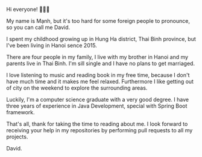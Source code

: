 <!-- ### Hi there 👋-->

<!--
**manhcntt21/manhcntt21** is a ✨ _special_ ✨ repository because its `README.md` (this file) appears on your GitHub profile.

Here are some ideas to get you started:

- 🔭 I’m currently working on ...
- 🌱 I’m currently learning ...
- 👯 I’m looking to collaborate on ...
- 🤔 I’m looking for help with ...
- 💬 Ask me about ...
- 📫 How to reach me: ...
- 😄 Pronouns: ...
- ⚡ Fun fact: ...
-->
<!--
Tôi là một người đơn giản, thẳng thắn. Có gì nói đó, thích lập trình, yêu động vật hoang dã. Nếu được ước một điều ước, tôi chỉ muốn con người chúng ta hãy sống thật thà với nhau.
-->
Hi everyone! 👋👋👋

My name is Mạnh, but it's too hard for some foreign people to pronounce, so you can call me David.

I spent my childhood growing up in Hung Ha district, Thai Binh province, but I've been living in Hanoi sence 2015.

There are four people in my family, I live with my brother in Hanoi and my parents live in Thai Binh. I'm sill single and I have no plans to get marriaged.

I love listening to music and reading book in my free time, because I don't have much time and it makes me feel relaxed. Furthermore I like getting out of city on the weekend to explore the surrounding areas.

Luckily, I'm a computer science graduate with a very good degree. I have three years of experience in Java Development, special with Spring Boot framework.

That's all, thank for taking the time to reading about me. I look forward to receiving your help in my repositories by performing pull requests to all my projects.

David.
